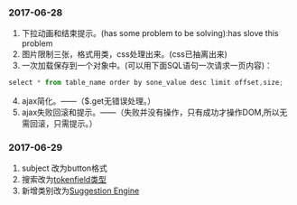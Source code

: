 ### 2017-06-28
1. 下拉动画和结束提示。(has some problem to be solving):has slove this problem
2. 图片限制三张，格式用类，css处理出来。(css已抽离出来)
3. 一次加载保存到一个对象中。(可以用下面SQL语句一次请求一页内容)：
```javascript
select * from table_name order by sone_value desc limit offset,size;
```
4. ajax简化。——（$.get无错误处理。）
5. ajax失败回滚和提示。——（失败并没有操作，只有成功才操作DOM,所以无需回滚，只需提示。）

### 2017-06-29
1. subject 改为button格式
2. 搜索改为[tokenfield类型](https://sliptree.github.io/bootstrap-tokenfield/)
3. 新增类别改为[Suggestion Engine](http://twitter.github.io/typeahead.js/examples/)
